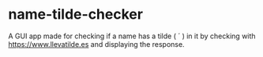 # name-tilde-checker
A GUI app made for checking if a name has a tilde ( ´ ) in it by checking with https://www.llevatilde.es and displaying the response.
